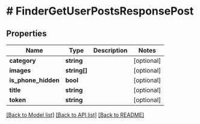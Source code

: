 # # FinderGetUserPostsResponsePost

## Properties

Name | Type | Description | Notes
------------ | ------------- | ------------- | -------------
**category** | **string** |  | [optional]
**images** | **string[]** |  | [optional]
**is_phone_hidden** | **bool** |  | [optional]
**title** | **string** |  | [optional]
**token** | **string** |  | [optional]

[[Back to Model list]](../../README.md#models) [[Back to API list]](../../README.md#endpoints) [[Back to README]](../../README.md)
